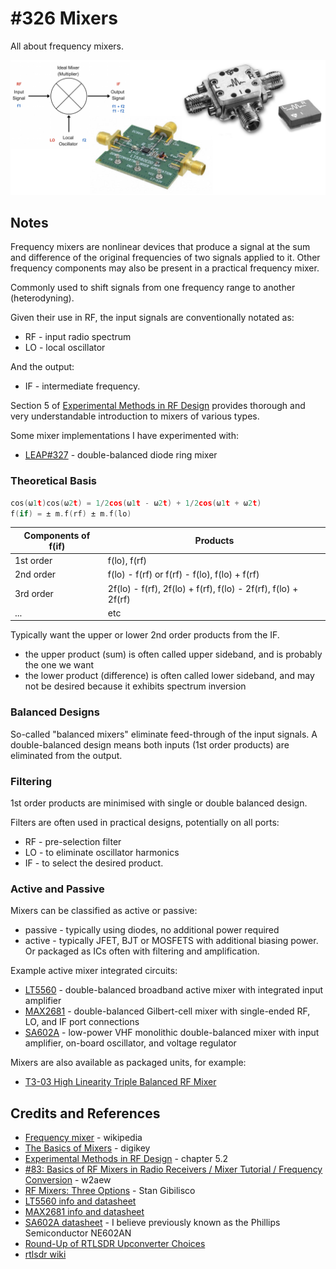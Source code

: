 # #326 Mixers

All about frequency mixers.

![Build](./assets/Mixers_build.jpg?raw=true)

## Notes

Frequency mixers are nonlinear devices that produce a signal at the sum and difference of the original frequencies of two signals applied to it.
Other frequency components may also be present in a practical frequency mixer.

Commonly used to shift signals from one frequency range to another (heterodyning).

Given their use in RF, the input signals are conventionally notated as:

* RF - input radio spectrum
* LO - local oscillator

And the output:

* IF - intermediate frequency.

Section 5 of [Experimental Methods in RF Design](../../books/experimental-methods-in-rf-design/)
provides thorough and very understandable introduction to mixers of various types.

Some mixer implementations I have experimented with:

* [LEAP#327](./RFDiodeRing) - double-balanced diode ring mixer

### Theoretical Basis

```c
cos(ω1t)cos(ω2t) = 1/2cos(ω1t - ω2t) + 1/2cos(ω1t + ω2t)
f(if) = ± m.f(rf) ± m.f(lo)
```

| Components of f(if) | Products |
|---------------------|----------|
| 1st order           | f(lo), f(rf) |
| 2nd order           | f(lo) - f(rf) or f(rf) - f(lo), f(lo) + f(rf) |
| 3rd order           | 2f(lo) - f(rf), 2f(lo) + f(rf), f(lo) - 2f(rf), f(lo) + 2f(rf) |
| ...                 | etc |

Typically want the upper or lower 2nd order products from the IF.

* the upper product (sum) is often called upper sideband, and is probably the one we want
* the lower product (difference) is often called lower sideband, and may not be desired because it exhibits spectrum inversion

### Balanced Designs

So-called "balanced mixers" eliminate feed-through of the input signals.
A double-balanced design means both inputs (1st order products) are eliminated from the output.

### Filtering

1st order products are minimised with single or double balanced design.

Filters are often used in practical designs, potentially on all ports:

* RF - pre-selection filter
* LO - to eliminate oscillator harmonics
* IF - to select the desired product.

### Active and Passive

Mixers can be classified as active or passive:

* passive - typically using diodes, no additional power required
* active - typically JFET, BJT or MOSFETS with additional biasing power. Or packaged as ICs often with filtering and amplification.

Example active mixer integrated circuits:

* [LT5560](https://www.digikey.com/product-detail/en/LT5560EDD%23PBF/LT5560EDD%23PBF-ND/1620364) - double-balanced broadband
active mixer with integrated input amplifier
* [MAX2681](https://www.digikey.com/product-detail/en/maxim-integrated/MAX2681EUT-T/MAX2681EUT-TCT-ND/2699393) - double-balanced Gilbert-cell mixer with
single-ended RF, LO, and IF port connections
* [SA602A](http://www.nxp.com/docs/en/data-sheet/SA602A.pdf) - low-power VHF monolithic double-balanced mixer with input amplifier,
on-board oscillator, and voltage regulator

Mixers are also available as packaged units, for example:

* [T3-03 High Linearity Triple Balanced RF Mixer](http://www.markimicrowave.com/T3-03-High-Linearity-Triple-Balanced-RF-Mixer-P1.aspx)

## Credits and References

* [Frequency mixer](https://en.wikipedia.org/wiki/Frequency_mixer) - wikipedia
* [The Basics of Mixers](https://www.digikey.com/en/articles/techzone/2011/oct/the-basics-of-mixers) - digikey
* [Experimental Methods in RF Design](../../books/experimental-methods-in-rf-design/) - chapter 5.2
* [#83: Basics of RF Mixers in Radio Receivers / Mixer Tutorial / Frequency Conversion](https://www.youtube.com/watch?v=Mm7WfVzr1ao) - w2aew
* [RF Mixers: Three Options](https://www.youtube.com/watch?v=8q7GaTYpHn0) - Stan Gibilisco
* [LT5560 info and datasheet](https://www.digikey.com/product-detail/en/LT5560EDD%23PBF/LT5560EDD%23PBF-ND/1620364)
* [MAX2681 info and datasheet](https://www.digikey.com/product-detail/en/maxim-integrated/MAX2681EUT-T/MAX2681EUT-TCT-ND/2699393)
* [SA602A datasheet](http://www.nxp.com/docs/en/data-sheet/SA602A.pdf) - I believe previously known as the Phillips Semiconductor NE602AN
* [Round-Up of RTLSDR Upconverter Choices](https://retrovoltage.com/2012/09/14/round-up-of-rtlsdr-upconverter-choices/)
* [rtlsdr wiki](https://rtlsdr.org/)
